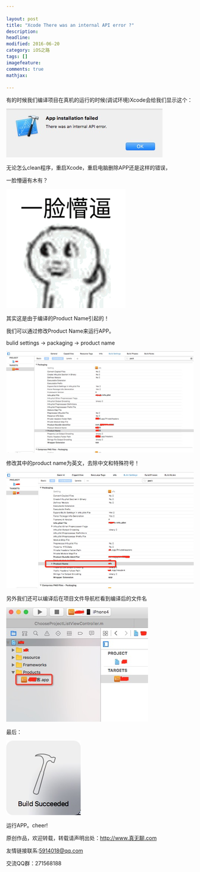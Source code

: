 ```yaml
---

layout: post
title: "Xcode There was an internal API error ?"
description: 
headline: 
modified: 2016-06-20
category: iOS之路
tags: []
imagefeature: 
comments: true
mathjax: 

---
```


有的时候我们编译项目在真机的运行的时候(调试环境)Xcode会给我们显示这个：

![](/images/xcodeapierror/1.png)

无论怎么clean程序，重启Xcode，重启电脑删除APP还是这样的错误，

一脸懵逼有木有？

![](/images/xcodeapierror/6.gif)

其实这是由于编译的Product Name引起的！

我们可以通过修改Product Name来运行APP。

bulid settings  ->    packaging  -> product name

![](/images/xcodeapierror/3.png)

修改其中的product name为英文，去除中文和特殊符号！

![](/images/xcodeapierror/5.png)

另外我们还可以编译后在项目文件导航栏看到编译后的文件名

![](/images/xcodeapierror/4.png)

最后：

![](/images/xcodeapierror/2.png)

运行APP。cheer!

原创作品，欢迎转载，转载请声明出处：http://www.真无聊.com
 
友情链接联系:5914018@qq.com
 
交流QQ群：271568188
